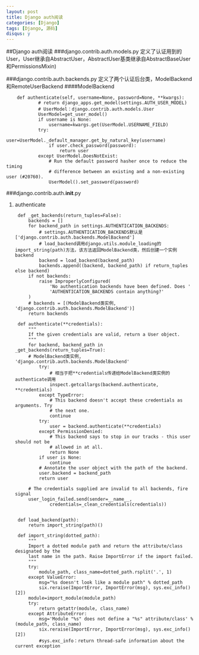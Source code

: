 ```yaml
---
layout: post
title: Django auth阅读
categories: [Django]
tags: [Django, 源码]
disqus: y
---
```


##Django auth阅读
###django.contrib.auth.models.py
定义了认证用到的User，User继承自AbstractUser，AbstractUser基类继承自AbstractBaseUser和PermissionsMixin)    

###django.contrib.auth.backends.py
定义了两个认证后台类，ModelBackend和RemoteUserBackend
####ModelBackend

		def authenticate(self, username=None, password=None, **kwargs):
				# return django_apps.get_model(settings.AUTH_USER_MODEL)
				# UserModel：django.contrib.auth.models.User
		        UserModel=get_user_model()
		        if username is None:
		            username=kwargs.get(UserModel.USERNAME_FIELD)
		        try:
		            user=UserModel._default_manager.get_by_natural_key(username)
		            if user.check_password(password):
		                return user
		        except UserModel.DoesNotExist:
		            # Run the default password hasher once to reduce the timing
		            # difference between an existing and a non-existing user (#20760).
		            UserModel().set_password(password)

###django.contrib.auth.__init__.py
1. authenticate

		def _get_backends(return_tuples=False):                                          
    		backends = []                                                                
    		for backend_path in settings.AUTHENTICATION_BACKENDS:
    			# settings.AUTHENTICATION_BACKENDS默认是['django.contrib.auth.backends.ModelBackend']
    			# load_backend调用django.utils.module_loading的import_string(path)方法，该方法返回ModelBackend类，然后创建一个实例backend
        		backend = load_backend(backend_path)                                     
        		backends.append((backend, backend_path) if return_tuples else backend)   
    		if not backends:                                                             
        		raise ImproperlyConfigured(                                              
            		'No authentication backends have been defined. Does '                
            		'AUTHENTICATION_BACKENDS contain anything?'                          
        	)              
        	# backends = [(ModelBackend类实例, 'django.contrib.auth.backends.ModelBackend')]
    		return backends
							
		def authenticate(**credentials):
			"""
			If the given credentials are valid, return a User object.
			"""
			for backend, backend_path in _get_backends(return_tuples=True):
			# ModelBackend类实例, 'django.contrib.auth.backends.ModelBackend'
				try:
					# 相当于把**credentials传递给ModelBackend类实例的authenticate调用
					inspect.getcallargs(backend.authenticate, **credentials)
				except TypeError:
					# This backend doesn't accept these credentials as arguments. Try
					# the next one.
					continue
				try:
					user = backend.authenticate(**credentials)
				except PermissionDenied:
					# This backend says to stop in our tracks - this user should not be
					# allowed in at all.
					return None
				if user is None:
					continue
				# Annotate the user object with the path of the backend.
				user.backend = backend_path
				return user

			# The credentials supplied are invalid to all backends, fire signal
			user_login_failed.send(sender=__name__,
					credentials=_clean_credentials(credentials))


		def load_backend(path):                                                          
    		return import_string(path)()
    		
    	def import_string(dotted_path):
    		"""
			Import a dotted module path and return the attribute/class designated by the
    		last name in the path. Raise ImportError if the import failed.
    		"""
    		try:
        		module_path, class_name=dotted_path.rsplit('.', 1)
    		except ValueError:
        		msg="%s doesn't look like a module path" % dotted_path
        		six.reraise(ImportError, ImportError(msg), sys.exc_info()[2])
    		module=import_module(module_path)
    		try:
        		return getattr(module, class_name)
    		except AttributeError:
        		msg='Module "%s" does not define a "%s" attribute/class' % (module_path, class_name)
        		six.reraise(ImportError, ImportError(msg), sys.exc_info()[2]) 
        		#sys.exc_info：return thread-safe information about the current exception
